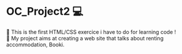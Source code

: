 # OC_Project2 :computer:
:school_satchel: This is the first HTML/CSS exercice i have to do for learning code !</br>
:dart: My project aims at creating a web site that talks about renting accommodation, Booki.
